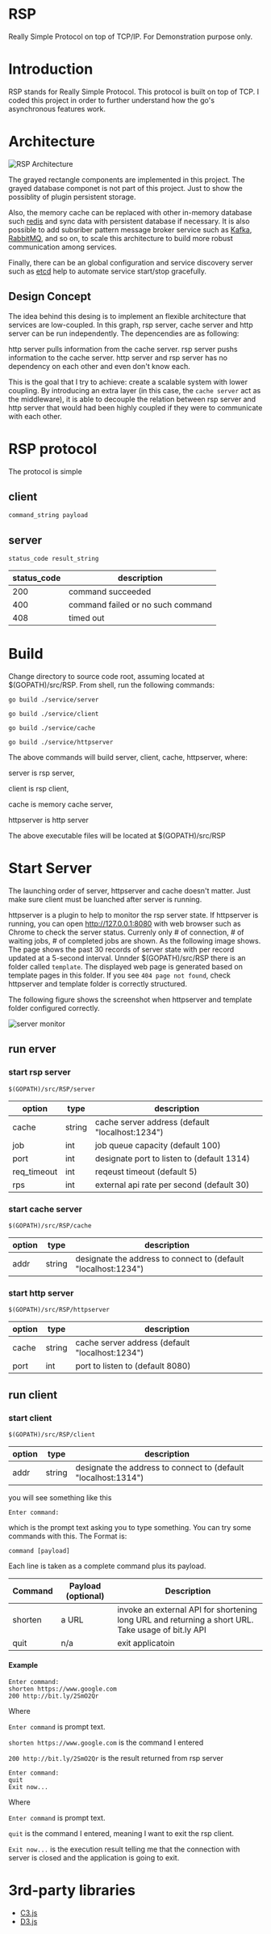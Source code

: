 RSP
=============
Really Simple Protocol on top of TCP/IP. For Demonstration purpose only.

Introduction 
=============

RSP stands for Really Simple Protocol. This protocol is built on top of TCP. I coded this project in order to further understand how the go's asynchronous features work.

Architecture
=============
![RSP Architecture](/doc/rsp_architecture.svg)

The grayed rectangle components are implemented in this project.
The grayed database componet is not part of this project. Just to show the possiblity of plugin persistent storage.

Also, the memory cache can be replaced with other in-memory database such [redis] and sync data with persistent database if necessary.
It is also possible to add subsriber pattern message broker service such as [Kafka], [RabbitMQ], and so on, to scale this architecture to build more robust communication among services.

Finally, there can be an global configuration and service discovery server such as [etcd] help to automate service start/stop gracefully.

## Design Concept
The idea behind this desing is to implement an flexible architecture that services are low-coupled. In this graph, rsp server, cache server and http server can be run independently. The depencendies are as following:

http server pulls information from the cache server.
rsp server pushs information to the cache server.
http server and rsp server has no dependency on each other and even don't know each.

This is the goal that I try to achieve: create a scalable system with lower coupling.
By introducing an extra layer (in this case, the `cache server` act as the middleware), it is able to decouple the relation between rsp server and http server that would had been highly coupled if they were to communicate with each other.

RSP protocol
============
The protocol is simple

## client
```
command_string payload
```

## server
```
status_code result_string
```
status_code|description|
-------|----|
200|command succeeded|
400|command failed or no such command|
408|timed out|


Build
=============
Change directory to source code root, assuming located at $(GOPATH)/src/RSP. From shell, run the following commands:

```
go build ./service/server

go build ./service/client

go build ./service/cache

go build ./service/httpserver
```

The above commands will build server, client, cache, httpserver, where:

server is rsp server,

client is rsp client,

cache is memory cache server,

httpserver is http server

The above executable files will be located at $(GOPATH)/src/RSP

Start Server
=============

The launching order of server, httpserver and cache doesn't matter. Just make sure client must be luanched after server is running.

httpserver is a plugin to help to monitor the rsp server state. If httpserver is running, you can open http://127.0.0.1:8080 with web browser such as Chrome to check the server status. Currenly only # of connection, # of waiting jobs, # of completed jobs are shown. As the following image shows. The page shows the past 30 records of server state with per record updated at a 5-second interval. Unnder $(GOPATH)/src/RSP there is an folder called `template`. The displayed web page is generated based on template pages in this folder. If you see `404 page not found`, check httpserver and template folder is correctly structured.

The following figure shows the screenshot when httpserver and template folder configured correctly.

![server monitor](/doc/server_monitor.png)

## run erver

### start rsp server
```
$(GOPATH)/src/RSP/server
```
option|type|description|
-------|----|-------------------|
cache|string|cache server address (default "localhost:1234")|
job|int|job queue capacity (default 100)|
port|int|designate port to listen to (default 1314)|
req_timeout|int|reqeust timeout (default 5)|
rps|int|external api rate per second (default 30)|
        
### start cache server
```
$(GOPATH)/src/RSP/cache
```
option|type|description|
------|----|-------------------|
addr|string|designate the address to connect to (default "localhost:1234")|
        
### start http server
```
$(GOPATH)/src/RSP/httpserver
```

option|type|description|
------|----|-------------------|
cache |string|cache server address (default "localhost:1234")|
port |int|port to listen to (default 8080)|

## run client

### start client 
```
$(GOPATH)/src/RSP/client
```

option|type|description|
------|----|-------------------|
addr |string|designate the address to connect to (default "localhost:1314")|  

you will see something like this
```
Enter command: 
```

which is the prompt text asking you to type something. You can try some commands with this. The Format is:

```
command [payload]
```

Each line is taken as a complete command plus its payload.

Command|Payload  (optional)| Description |
-------|-------------------|-------------|
shorten|a URL              | invoke an external API for shortening long URL and returning a short URL. Take usage of bit.ly API|
quit   |n/a                | exit applicatoin |

#### Example
```
Enter command:
shorten https://www.google.com
200 http://bit.ly/2SmO2Qr
```

Where 

`Enter command` is prompt text.

`shorten https://www.google.com` is the command I entered

`200 http://bit.ly/2SmO2Qr` is the result returned from rsp server

```
Enter command:
quit
Exit now...
```

Where 

`Enter command` is prompt text.

`quit` is the command I entered, meaning I want to exit the rsp client.

`Exit now...` is the execution result telling me that the connection with server is closed and the application is going to exit.


3rd-party libraries
====================
* [C3.js][c3]
* [D3.js][d3]

[c3]: https://c3js.org/ 
[d3]: https://d3js.org/ 
[Kafka]: https://kafka.apache.org/
[etcd]: https://github.com/etcd-io/etcd
[RabbitMQ]: https://www.rabbitmq.com/
[redis]: https://redis.io/
